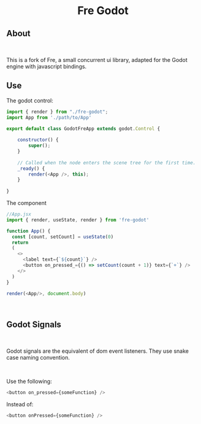 <h1 align="center">Fre Godot</h1>

## About
<br>

This is a fork of Fre, a small concurrent ui library, adapted for the Godot engine with javascript bindings.

## Use

The godot control:

```js
import { render } from "./fre-godot";
import App from './path/to/App'

export default class GodotFreApp extends godot.Control {
    
	constructor() {
		super();	
	}
	
	// Called when the node enters the scene tree for the first time.
	_ready() {
		render(<App />, this);
	}
	
}
```
The component

```js
//App.jsx
import { render, useState, render } from 'fre-godot'

function App() {
  const [count, setCount] = useState(0)
  return 
  (
    <>
      <label text={`${count}`} />
      <button on_pressed_={() => setCount(count + 1)} text={`+`} />
    </>
  )
}

render(<App/>, document.body)
```

<br>

## Godot Signals

<br>

Godot signals are the equivalent of dom event listeners.
They use snake case naming convention. 

<br>

Use the following:

```js
<button on_pressed={someFunction} />
```

Instead of:

```js
<button onPressed={someFunction} />
```